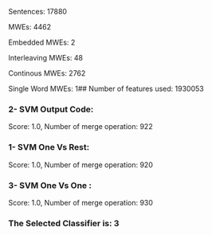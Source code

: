 Sentences: 17880

MWEs: 4462

Embedded MWEs: 2

Interleaving MWEs: 48

Continous MWEs: 2762

Single Word MWEs: 1## Number of features used: 1930053

### 2- SVM Output Code: 
Score: 1.0, Number of merge operation: 922
### 1- SVM One Vs Rest: 
Score: 1.0, Number of merge operation: 920
### 3- SVM One Vs One : 
Score: 1.0, Number of merge operation: 930
### The Selected Classifier is: 3
